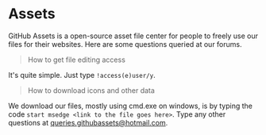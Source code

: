 # Assets
GitHub Assets is a open-source asset file center for people to freely use our files for their websites.
Here are some questions queried at our forums.
>How to get file editing access

It's quite simple. Just type `!access(e)user/y`.
>How to download icons and other data

We download our files, mostly using cmd.exe on windows, is by typing the code `start msedge <link to the file goes here>`.
Type any other questions at queries.githubassets@hotmail.com.
